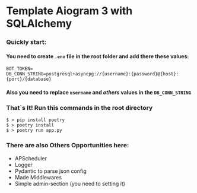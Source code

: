 # Template Aiogram 3 with SQLAlchemy

### Quickly start:
#### You need to create ```.env``` file in the root folder and add there these values:

```
BOT_TOKEN=
DB_CONN_STRING=postgresql+asyncpg://{username}:{password}@{host}:{port}/{database}

```

#### Also you need to replace ```username``` and *others* values in the ```DB_CONN_STRING```

### That`s It! Run this commands in the root directory 

```console
$ > pip install poetry
$ > poetry install
$ > poetry run app.py
```

### There are also Others Opportunities here: 
- APScheduler
- Logger
- Pydantic to parse json config
- Made Middlewares 
- Simple admin-section (you need to setting it)